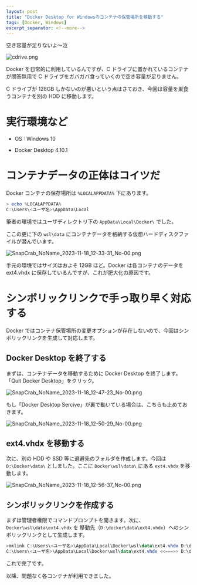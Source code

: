 ```yaml
---
layout: post
title: "Docker Desktop for Windowsのコンテナの保管場所を移動する"
tags: [Docker, Windows]
excerpt_separator: <!--more-->
---
```


空き容量が足りないよ～泣

![cdrive.png](..\..\..\assets\img\post\2023-11-19\cdrive.png)

Docker を日常的に利用しているんですが、C ドライブに置かれているコンテナが問答無用で C ドライブをガバガバ食っていくので空き容量が足りません。

C ドライブが 128GB しかないのが悪いという点はさておき、今回は容量を巣食うコンテナを別の HDD に移動します。

<!--more-->

# 実行環境など

- OS : Windows 10

- Docker Desktop 4.10.1

# コンテナデータの正体はコイツだ

Docker コンテナの保存場所は ``%LOCALAPPDATA%`` 下にあります。

```powershell
> echo %LOCALAPPDATA%
C:\Users\<ユーザ名>\AppData\Local
```

筆者の環境ではユーザディレクトリ下の ``AppData\Local\Docker\`` でした。

ここの更に下の ``wsl\data`` にコンテナデータを格納する仮想ハードディスクファイルが潜んでいます。

![SnapCrab_NoName_2023-11-18_12-33-31_No-00.png](..\..\..\assets\img\post\2023-11-19\SnapCrab_NoName_2023-11-18_12-33-31_No-00.png)

手元の環境ではサイズはおよそ 12GB ほど。Docker は各コンテナのデータを ext4.vhdx に保存しているんですが、これが肥大化の原因です。

# シンボリックリンクで手っ取り早く対応する

Docker ではコンテナ保管場所の変更オプションが存在しないので、今回はシンボリックリンクを生成して対応します。

## Docker Desktop を終了する

まずは、コンテナデータを移動するために Docker Desktop を終了します。「Quit Docker Desktop」をクリック。

![SnapCrab_NoName_2023-11-18_12-47-23_No-00.png](..\..\..\assets\img\post\2023-11-19\SnapCrab_NoName_2023-11-18_12-47-23_No-00.png)

もし「Docker Desktop Sercive」が裏で動いている場合は、こちらも止めておきます。

![SnapCrab_NoName_2023-11-18_12-50-29_No-00.png](..\..\..\assets\img\post\2023-11-19\SnapCrab_NoName_2023-11-18_12-50-29_No-00.png)

## ext4.vhdx を移動する

次に、別の HDD や SSD 等に退避先のフォルダを作成します。今回は ``D:\Docker\data\`` としました。ここに `Docker\wsl\data\` にある `ext4.vhdx` を移動します。

![SnapCrab_NoName_2023-11-18_12-56-37_No-00.png](..\..\..\assets\img\post\2023-11-19\SnapCrab_NoName_2023-11-18_12-56-37_No-00.png)

## シンボリックリンクを作成する

まずは管理者権限でコマンドプロンプトを開きます。次に、``Docker\wsl\data\ext4.vhdx`` を 移動先（``D:\docker\data\ext4.vhdx``）へのシンボリックリンクとして生成します。

```powershell
>mklink C:\Users\<ユーザ名>\AppData\Local\Docker\wsl\data\ext4.vhdx D:\docker\data\ext4.vhdx
C:\Users\<ユーザ名>\AppData\Local\Docker\wsl\data\ext4.vhdx <<===>> D:\docker\data\ext4.vhdx のシンボリック リンクが作成され ました
```

これで完了です。

以降、問題なく各コンテナが利用できました。
